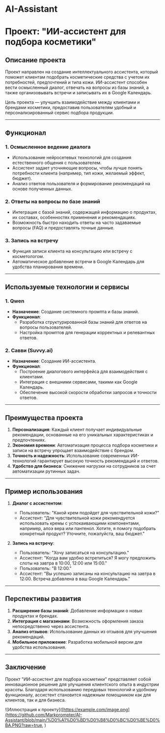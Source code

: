 # AI-Assistant
# Проект: "ИИ-ассистент для подбора косметики"

## Описание проекта

Проект направлен на создание интеллектуального ассистента, который поможет клиентам подобрать косметические средства с учетом их потребностей, предпочтений и типа кожи. ИИ-ассистент способен вести осмысленный диалог, отвечать на вопросы из базы знаний, а также организовывать встречи и записывать их в Google Календарь.

Цель проекта — улучшить взаимодействие между клиентами и брендами косметики, предоставив пользователям удобный и персонализированный сервис подбора продукции.

---

## Функционал

### 1. **Осмысленное ведение диалога**
   - Использование нейросетевых технологий для создания естественного общения с пользователем.
   - Ассистент задает уточняющие вопросы, чтобы лучше понять потребности клиента (например, тип кожи, желаемый эффект, бюджет).
   - Анализ ответов пользователя и формирование рекомендаций на основе полученных данных.

### 2. **Ответы на вопросы по базе знаний**
   - Интеграция с базой знаний, содержащей информацию о продуктах, их составах, особенностях применения и рекомендациях.
   - Возможность быстро находить ответы на часто задаваемые вопросы (FAQ) и предоставлять точные данные.

### 3. **Запись на встречу**
   - Функция записи клиента на консультацию или встречу с косметологом.
   - Автоматическое добавление встречи в Google Календарь для удобства планирования времени.

---

## Используемые технологии и сервисы

### 1. **Qwen**
   - **Назначение**: Создание системного промпта и базы знаний.
   - **Функционал**:
     - Разработка структурированной базы знаний для ответов на вопросы пользователей.
     - Настройка промптов для генерации корректных и релевантных ответов.

### 2. **Савви (Suvvy.ai)**
   - **Назначение**: Создание ИИ-ассистента.
   - **Функционал**:
     - Построение диалогового интерфейса для взаимодействия с клиентами.
     - Интеграция с внешними сервисами, такими как Google Календарь.
     - Обеспечение высокой скорости обработки запросов и точности ответов.

---

## Преимущества проекта

1. **Персонализация**: Каждый клиент получает индивидуальные рекомендации, основанные на его уникальных характеристиках и предпочтениях.
2. **Экономия времени**: Автоматизация процесса подбора косметики и записи на встречу упрощает взаимодействие с брендом.
3. **Точность и надежность**: Использование современных ИИ-технологий гарантирует высокую точность рекомендаций и ответов.
4. **Удобство для бизнеса**: Снижение нагрузки на сотрудников за счет автоматизации рутинных задач.

---

## Пример использования

1. **Диалог с ассистентом**:
   - Пользователь: "Какой крем подойдет для чувствительной кожи?"
   - Ассистент: "Для чувствительной кожи рекомендуется использовать кремы с успокаивающими компонентами, например, алоэ вера или пантенол. Хотите, я помогу подобрать конкретный продукт? Уточните, пожалуйста, ваш бюджет."

2. **Запись на встречу**:
   - Пользователь: "Хочу записаться на консультацию."
   - Ассистент: "Когда вам удобно встретиться? Я могу предложить слоты на завтра в 10:00, 12:00 или 15:00."
   - Пользователь: "В 12:00."
   - Ассистент: "Вы успешно записаны на консультацию на завтра в 12:00. Встреча добавлена в ваш Google Календарь."

---

## Перспективы развития

1. **Расширение базы знаний**: Добавление информации о новых продуктах и брендах.
2. **Интеграция с магазинами**: Возможность оформления заказа непосредственно через ассистента.
3. **Анализ отзывов**: Использование данных из отзывов для улучшения рекомендаций.
4. **Мобильное приложение**: Разработка мобильной версии для удобства использования.

---

## Заключение

Проект "ИИ-ассистент для подбора косметики" представляет собой инновационное решение для улучшения клиентского опыта в индустрии красоты. Благодаря использованию передовых технологий и удобному функционалу, ассистент становится надежным помощником как для клиентов, так и для бизнеса.

![Иллюстрация к проекту]([https://example.com/image.png](https://github.com/Markprompter/AI-Assistant/blob/main/%D0%A1%D0%BD%D0%B8%D0%BC%D0%BE%D0%BA.PNG?raw=true, )


